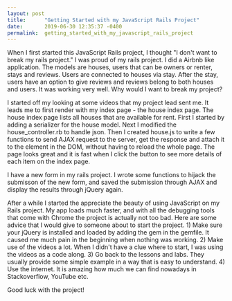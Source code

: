 ```yaml
---
layout: post
title:      "Getting Started with my JavaScript Rails Project"
date:       2019-06-30 12:35:37 -0400
permalink:  getting_started_with_my_javascript_rails_project
---
```



When I first started this JavaScript Rails project, I thought "I don't want to break my rails project." I was proud of my rails project. I did a Airbnb like application. The models are houses, users that can be owners or renter, stays and reviews. Users are connected to houses via stay. After the stay, users have an option to give reviews and reviews belong to both houses and users. It was working very well. Why would I want to break my project?

I started off my looking at some videos that my project lead sent me. It leads me to first render with my index page - the house index page. The house index page lists all houses that are available for rent. First I started by adding a serializer for the house model. Next I modified the house_controller.rb to handle json. Then I created house.js to write a few functions to send AJAX request to the server, get the response and attach it to the element in the DOM, without having to reload the whole page. The page looks great and it is fast when I click the button to see more details of each item on the index page.

I have a new form in my rails project. I wrote some functions to hijack the submisson of the new form, and saved the submission through AJAX and display the results through jQuery again. 

After a while I started the appreciate the beauty of using JavaScript on my Rails project. My app loads much faster, and with all the debugging tools that come with Chrome the project is actually not too bad. Here are some advice that I would give to someone about to start the project. 1) Make sure your jQuery is installed and loaded by adding the gem in the gemfile. It caused me much pain in the beginning when nothing was working. 2) Make use of the videos a lot. When I didn't have a clue where to start, I was using the videos as a code along. 3) Go back to the lessons and labs. They usually provide some simple example in a way that is easy to understand. 4) Use the internet. It is amazing how much we can find nowadays in Stackoverflow, YouTube etc. 

Good luck with the project!







